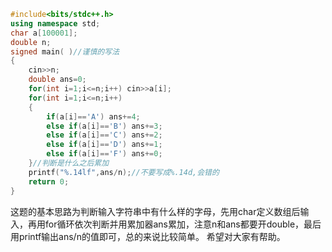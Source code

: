 ```cpp
#include<bits/stdc++.h>
using namespace std;
char a[100001];
double n;
signed main( )//谨慎的写法
{
	cin>>n;
	double ans=0;
	for(int i=1;i<=n;i++) cin>>a[i];
	for(int i=1;i<=n;i++)
	{
		if(a[i]=='A') ans+=4;
		else if(a[i]=='B') ans+=3;
		else if(a[i]=='C') ans+=2;
		else if(a[i]=='D') ans+=1;
		else if(a[i]=='F') ans+=0;
	}//判断是什么之后累加
	printf("%.14lf",ans/n);//不要写成%.14d,会错的
	return 0;
}
```
这题的基本思路为判断输入字符串中有什么样的字母，先用char定义数组后输入，再用for循环依次判断并用累加器ans累加，注意n和ans都要开double，最后用printf输出ans/n的值即可，总的来说比较简单。
希望对大家有帮助。